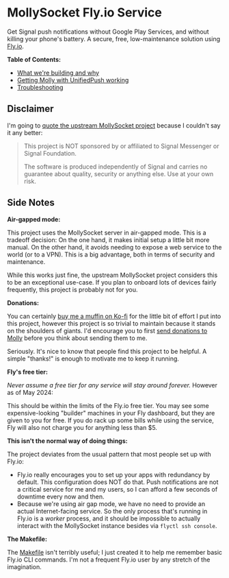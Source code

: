 # MollySocket Fly.io Service

Get Signal push notifications without Google Play Services, and without
killing your phone's battery. A secure, free, low-maintenance solution using
[Fly.io](https://fly.io).

**Table of Contents:**

* [What we're building and why](doc/WHAT_WHY.md)
* [Getting Molly with UnifiedPush working](doc/HOWTO.md)
* [Troubleshooting](doc/TROUBLESHOOTING.md)

## Disclaimer

I'm going to [quote the upstream MollySocket project](https://github.com/mollyim/mollysocket/?tab=readme-ov-file#disclaimer)
because I couldn't say it any better:

> This project is NOT sponsored by or affiliated to Signal Messenger or Signal
> Foundation.
>
> The software is produced independently of Signal and carries no guarantee about
> quality, security or anything else. Use at your own risk.

## Side Notes

**Air-gapped mode:**

This project uses the MollySocket server in air-gapped mode. This is a tradeoff
decision: On the one hand, it makes initial setup a little bit more manual. On the other
hand, it avoids needing to expose a web service to the world (or to a VPN). This is a
big advantage, both in terms of security and maintenance.

While this works just fine, the upstream MollySocket project considers this to be an
exceptional use-case. If you plan to onboard lots of devices fairly frequently, this
project is probably not for you.

**Donations:**

You can certainly [buy me a muffin on Ko-fi](https://ko-fi.com/pcrockett) for the little
bit of effort I put into this project, however this project is so trivial to maintain
because it stands on the shoulders of giants. I'd encourage you to first [send donations
to Molly](https://opencollective.com/mollyim#category-CONTRIBUTE) before you think about
sending them to me.

Seriously. It's nice to know that people find this project to be helpful. A simple
"thanks!" is enough to motivate me to keep it running.

**Fly's free tier:**

_Never assume a free tier for any service will stay around forever._ However as of May
2024:

This should be within the limits of the Fly.io free tier. You may see some
expensive-looking "builder" machines in your Fly dashboard, but they are given to you
for free. If you do rack up some bills while using the service, Fly will also not charge
you for anything less than $5.

**This isn't the normal way of doing things:**

The project deviates from the usual pattern that most people set up with Fly.io:

* Fly.io really encourages you to set up your apps with redundancy by default. This
  configuration does NOT do that. Push notifications are not a critical service for me
  and my users, so I can afford a few seconds of downtime every now and then.
* Because we're using air gap mode, we have no need to provide an actual Internet-facing
  service. So the only process that's running in Fly.io is a _worker_ process, and it
  should be impossible to actually interact with the MollySocket instance besides via
  `flyctl ssh console`.

**The Makefile:**

The [Makefile](./Makefile) isn't terribly useful; I just created it to help me remember
basic Fly.io CLI commands. I'm not a frequent Fly.io user by any stretch of the
imagination.
